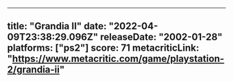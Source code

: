 
---
title: "Grandia II"
date: "2022-04-09T23:38:29.096Z"
releaseDate: "2002-01-28"
platforms: ["ps2"]
score: 71
metacriticLink: "https://www.metacritic.com/game/playstation-2/grandia-ii"
---

